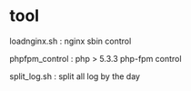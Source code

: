 tool
====
loadnginx.sh :
  nginx sbin control

phpfpm_control :
  php > 5.3.3 php-fpm control

split_log.sh :
  split all log by the day
